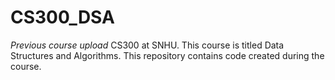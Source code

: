 # CS300_DSA
*Previous course upload* CS300 at SNHU. This course is titled Data Structures and Algorithms. This repository contains code created during the course.
